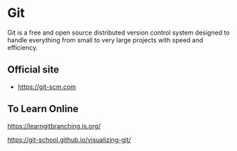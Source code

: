 # Git
Git is a free and open source distributed version control system designed to handle everything from small to very large projects with speed and efficiency.

## Official site 
* https://git-scm.com

## To Learn Online

https://learngitbranching.js.org/ 

https://git-school.github.io/visualizing-git/